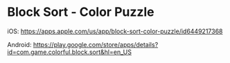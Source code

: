 # Block Sort - Color Puzzle

iOS: https://apps.apple.com/us/app/block-sort-color-puzzle/id6449217368

Android: https://play.google.com/store/apps/details?id=com.game.colorful.block.sort&hl=en_US